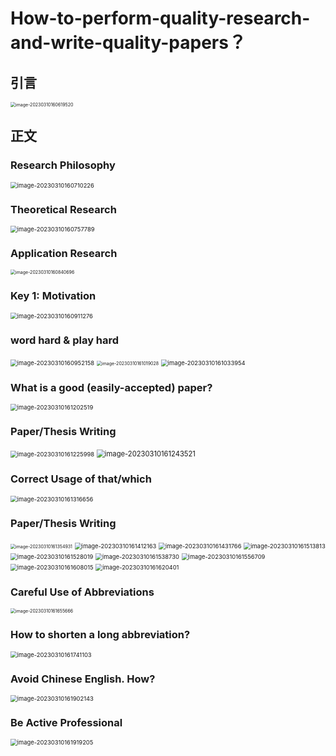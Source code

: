 # How-to-perform-quality-research-and-write-quality-papers？

## 引言

<img src="院级高等讲堂2023-03-10.assets/image-20230310160619520.png" alt="image-20230310160619520" style="zoom:50%;" />

## 正文

### Research Philosophy

<img src="院级高等讲堂2023-03-10.assets/image-20230310160710226.png" alt="image-20230310160710226" style="zoom: 67%;" />

### Theoretical Research

<img src="院级高等讲堂2023-03-10.assets/image-20230310160757789.png" alt="image-20230310160757789" style="zoom:67%;" />

### Application Research

<img src="院级高等讲堂2023-03-10.assets/image-20230310160840696.png" alt="image-20230310160840696" style="zoom: 50%;" />

### Key 1: Motivation

<img src="院级高等讲堂2023-03-10.assets/image-20230310160911276.png" alt="image-20230310160911276" style="zoom:67%;" />

### word hard & play hard

<img src="院级高等讲堂2023-03-10.assets/image-20230310160952158.png" alt="image-20230310160952158" style="zoom: 67%;" />

<img src="院级高等讲堂2023-03-10.assets/image-20230310161019028.png" alt="image-20230310161019028" style="zoom:50%;" />

<img src="院级高等讲堂2023-03-10.assets/image-20230310161033954.png" alt="image-20230310161033954" style="zoom: 67%;" />

### What is a good (easily-accepted) paper?

<img src="院级高等讲堂2023-03-10.assets/image-20230310161202519.png" alt="image-20230310161202519" style="zoom:67%;" />

### Paper/Thesis Writing

<img src="院级高等讲堂2023-03-10.assets/image-20230310161225998.png" alt="image-20230310161225998" style="zoom:67%;" />

<img src="院级高等讲堂2023-03-10.assets/image-20230310161243521.png" alt="image-20230310161243521" style="zoom: 80%;" />

### Correct Usage of that/which

<img src="院级高等讲堂2023-03-10.assets/image-20230310161316656.png" alt="image-20230310161316656" style="zoom:67%;" />

### Paper/Thesis Writing

<img src="院级高等讲堂2023-03-10.assets/image-20230310161354931.png" alt="image-20230310161354931" style="zoom:50%;" />

<img src="院级高等讲堂2023-03-10.assets/image-20230310161412163.png" alt="image-20230310161412163" style="zoom: 67%;" />

<img src="院级高等讲堂2023-03-10.assets/image-20230310161431766.png" alt="image-20230310161431766" style="zoom:67%;" />

<img src="院级高等讲堂2023-03-10.assets/image-20230310161513813.png" alt="image-20230310161513813" style="zoom:67%;" />

<img src="院级高等讲堂2023-03-10.assets/image-20230310161528019.png" alt="image-20230310161528019" style="zoom:67%;" />

<img src="院级高等讲堂2023-03-10.assets/image-20230310161538730.png" alt="image-20230310161538730" style="zoom:67%;" />

<img src="院级高等讲堂2023-03-10.assets/image-20230310161556709.png" alt="image-20230310161556709" style="zoom:67%;" />

<img src="院级高等讲堂2023-03-10.assets/image-20230310161608015.png" alt="image-20230310161608015" style="zoom:67%;" />

<img src="院级高等讲堂2023-03-10.assets/image-20230310161620401.png" alt="image-20230310161620401" style="zoom:67%;" />

### Careful Use of Abbreviations

<img src="院级高等讲堂2023-03-10.assets/image-20230310161655666.png" alt="image-20230310161655666" style="zoom: 50%;" />

### How to shorten a long abbreviation?

<img src="院级高等讲堂2023-03-10.assets/image-20230310161741103.png" alt="image-20230310161741103" style="zoom:67%;" />

### Avoid Chinese English. How?

<img src="院级高等讲堂2023-03-10.assets/image-20230310161902143.png" alt="image-20230310161902143" style="zoom:67%;" />

### Be Active Professional

<img src="院级高等讲堂2023-03-10.assets/image-20230310161919205.png" alt="image-20230310161919205" style="zoom:67%;" />